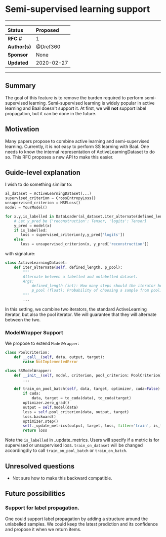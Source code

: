 # Semi-supervised learning support

---
| Status        | Proposed       |
:-------------- |:---------------------------------------------------- |
| **RFC #**     | 1|
| **Author(s)** | @Dref360 |
| **Sponsor**   | None                 |
| **Updated**   | 2020-02-27                                           |


---

## Summary
The goal of this feature is to remove the burden required to perform semi-supervised learning.
Semi-supervised learning is widely popular in active learning and Baal doesn't support it.
At first, we will **not** support label propagation, but it can be done in the future.

## Motivation

Many papers propose to combine active learning and semi-supervised learning. Currently, it is not easy to perform SS learning with Baal. One needs to know the internal representation of ActiveLearningDataset to do so.
This RFC proposes a new API to make this easier.


## Guide-level explanation
 
I wish to do something similar to:
```python
al_dataset = ActiveLearningDataset(...)
supervised_criterion = CrossEntropyLoss()
unsupervised_criterion = MSELoss()
model = YourModel()

for x,y,is_labelled in DataLoader(al_dataset.iter_alternate(defined_length=55, p_pool=0.1), ...):
    # Let y_pred be {'reconstruction': Tensor, 'logits': Tensor}
    y_pred = model(x)
    if is_labelled:
	   loss = supervised_criterion(y,y_pred['logits'])
    else:
       loss = unsupervised_criterion(x, y_pred['reconstruction'])

```

with signature:

```python
class ActiveLearningDataset:
    def iter_alternate(self, defined_length, p_pool):
        """
        Alternate between a labelled and unlabelled dataset.
        Args:
            defined_length (int): How many steps should the iterator hold.
            p_pool (float): Probability of choosing a sample from pool.
        """
        ...
```


In this setting, we combine two iterators, the standard ActiveLearning iterator,
 but also the pool iterator.
  We will guarantee that they will alternate between the two.
  
### ModelWrapper Support
 

We propose to extend `ModelWrapper`:

```python
class PoolCriterion:
    def __call__(self, data, output, target):
        raise NotImplementedError

class SSModelWrapper:
    def __init__(self, model, criterion, pool_criterion: PoolCriterion):
        ... 

    def train_on_pool_batch(self, data, target, optimizer, cuda=False):
        if cuda:
            data, target = to_cuda(data), to_cuda(target)
        optimizer.zero_grad()
        output = self.model(data)
        loss = self.pool_criterion(data, output, target)
        loss.backward()
        optimizer.step()
        self._update_metrics(output, target, loss, filter='train', is_labelled=False)
        return loss
```

Note the `is_labelled` in _update_metrics. Users will specify if a metric is for supervised or unsupervised loss.
`train_on_dataset` will be changed accordingdly to call `train_on_pool_batch` or `train_on_batch`.

## Unresolved questions

* Not sure how to make this backward compatible.

## Future possibilities

### Support for label propagation.
One could support label propagation by adding a structure around the unlabelled samples.
We could keep the latest prediction and its confidence and propose it when we return items.
